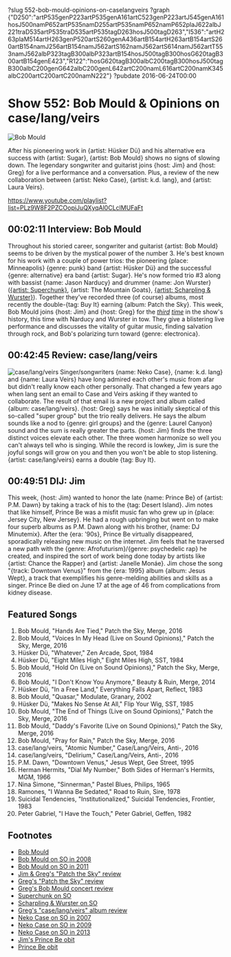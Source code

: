 ?slug 552-bob-mould-opinions-on-caselangveirs
?graph {"D250":"artP535genP223artP535genA161artC523genP223artJ545genA161hosJ500namP652artP535namD255artP535namP652namP652plaJ622albJ221traD535artP535traD535artP535tagD263hosJ500tagD263","I536":"artH263plaM514artH263genP520artS260genA436artB154artH263artB154artS260artB154namJ256artB154namJ562artS162namJ562artS614namJ562artT553namJ562albP323tagB300albP323artB154hosJ500tagB300hosG620tagB300artB154genE423","R122":"hosG620tagB300albC200tagB300hosJ500tagB300albC200genG642albC200genL642artC200namL616artC200namK345albC200artC200artC200namN222"}
?pubdate 2016-06-24T00:00

# Show 552: Bob Mould & Opinions on case/lang/veirs

![Bob Mould](//static.soundopinions.org/images/2016/bobmould_web.jpg)

After his pioneering work in {artist: Hüsker Dü} and his alternative era success with {artist: Sugar}, {artist: Bob Mould} shows no signs of slowing down. The legendary songwriter and guitarist joins {host: Jim} and {host: Greg} for a live performance and a conversation. Plus, a review of the new collaboration between {artist: Neko Case}, {artist: k.d. lang}, and {artist: Laura Veirs}.

https://www.youtube.com/playlist?list=PLz9W8F2PZCOopiJuQXyqAl0CLclMUFaFt

## 00:02:11 Interview: Bob Mould
Throughout his storied career, songwriter and guitarist {artist: Bob Mould} seems to be driven by the mystical power of the number 3. He's best known for his work with a couple of power trios: the pioneering {place: Minneapolis} {genre: punk} band {artist: Hüsker Dü} and the successful {genre: alternative} era band {artist: Sugar}. He's now formed trio #3 along with bassist {name: Jason Narducy} and drummer {name: Jon Wurster} ([{artist: Superchunk}](http://soundopinions.org/show/269/), {artist: The Mountain Goats}, [{artist: Scharpling & Wurster}](http://soundopinions.org/show/496/#jonwurster)). Together they've recorded three (of course) albums, most recently the double-{tag: Buy It} earning {album: Patch the Sky}. This week, Bob Mould joins {host: Jim} and {host: Greg} for the *[third](http://soundopinions.org/show/119/) [time](http://soundopinions.org/show/295/)* in the show's history, this time with Narducy and Wurster in tow. They give a blistering live performance and discusses the vitality of guitar music, finding salvation through rock, and Bob's polarizing turn toward {genre: electronica}.



## 00:42:45 Review: case/lang/veirs
![case/lang/veirs](http://is4.mzstatic.com/image/thumb/Music69/v4/7b/89/99/7b899988-6a79-a114-05a4-23cd108f10dd/source/600x600bb.jpg "1085710311/1085710125")
Singer/songwriters {name: Neko Case}, {name: k.d. lang} and {name: Laura Veirs}  have long admired each other's music from afar but didn't really know each other personally. That changed a few years ago when lang sent an email to Case and Veirs asking if they wanted to collaborate.  The result of that email is a new project and album called {album: case/lang/veirs}. {host: Greg} says he was initially skeptical of this so-called "super group" but the trio really delivers. He says the album sounds like a nod to {genre: girl groups} and the {genre: Laurel Canyon} sound and the sum is really greater the parts. {host: Jim} finds the three distinct voices elevate each other. The three women harmonize so well you can't always tell who is singing. While the record is lowkey, Jim is sure the joyful songs will grow on you and then you won't be able to stop listening. {artist: case/lang/veirs} earns a double {tag: Buy It}. 


## 00:49:51 DIJ: Jim
This week, {host: Jim} wanted to honor the late {name: Prince Be} of {artist: P.M. Dawn} by taking a track of his to the {tag: Desert Island}. Jim notes that like himself, Prince Be was a misfit music fan who grew up in {place: Jersey City, New Jersey}. He had a rough upbringing but went on to make four superb albums as P.M. Dawn along with his brother, {name: DJ Minutemix}. After the {era: '90s}, Prince Be virtually disappeared, sporadically releasing new music on the internet. Jim feels that he traversed a new path with the {genre: Afrofuturism}/{genre: psychedelic rap} he created, and inspired the sort of work being done today by artists like {artist: Chance the Rapper} and {artist: Janelle Monáe}. Jim chose the song "{track: Downtown Venus}" from the {era: 1995} album {album: Jesus Wept}, a track that exemplifies his genre-melding abilities and skills as a singer. Prince Be died on June 17 at the age of 46 from complications from kidney disease.

## Featured Songs
1. Bob Mould, "Hands Are Tied," Patch the Sky, Merge, 2016 
1. Bob Mould, "Voices In My Head (Live on Sound Opinions)," Patch the Sky, Merge, 2016 
1. Hüsker Dü, "Whatever," Zen Arcade, Spot, 1984
1. Hüsker Dü, "Eight Miles High," Eight Miles High, SST, 1984
1. Bob Mould, "Hold On (Live on Sound Opinions)," Patch the Sky, Merge, 2016
1. Bob Mould, "I Don't Know You Anymore," Beauty & Ruin, Merge, 2014
1. Hüsker Dü, "In a Free Land," Everything Falls Apart, Reflect, 1983 
1. Bob Mould, "Quasar," Modulate, Granary, 2002 
1. Hüsker Dü, "Makes No Sense At All," Flip Your Wig, SST, 1985 
1. Bob Mould, "The End of Things (Live on Sound Opinions)," Patch the Sky, Merge, 2016
1. Bob Mould, "Daddy's Favorite (Live on Sound Opinions)," Patch the Sky, Merge, 2016
1. Bob Mould, "Pray for Rain," Patch the Sky, Merge, 2016 
1. case/lang/veirs, "Atomic Number," Case/Lang/Veirs, Anti-, 2016 
1. case/lang/veirs, "Delirium," Case/Lang/Veirs, Anti-, 2016 
1. P.M. Dawn, "Downtown Venus," Jesus Wept, Gee Street, 1995 
1. Herman Hermits, "Dial My Number," Both Sides of Herman's Hermits, MGM, 1966 
1. Nina Simone, "Sinnerman," Pastel Blues, Philips, 1965 
1. Ramones, "I Wanna Be Sedated," Road to Ruin, Sire, 1978 
1. Suicidal Tendencies, "Institutionalized," Suicidal Tendencies, Frontier, 1983 
1. Peter Gabriel, "I Have the Touch," Peter Gabriel, Geffen, 1982



## Footnotes
- [Bob Mould](http://bobmould.com/)
- [Bob Mould on SO in 2008](/show/119/)
- [Bob Mould on SO in 2011](/show/295/)
- [Jim & Greg's "Patch the Sky" review](/show/539/#bobmould)
- [Greg's "Patch the Sky" review](http://www.chicagotribune.com/entertainment/music/kot/sc-bob-mould-ent-0325-20160325-column.html)
- [Greg's Bob Mould concert review](http://www.chicagotribune.com/entertainment/music/kot/ct-bob-mould-concert-review-20160506-column.html)
- [Superchunk on SO](/show/269/)
- [Scharpling & Wurster on SO](/show/496/#jonwurster)
- [Greg's "case/lang/veirs" album review](http://www.chicagotribune.com/entertainment/music/kot/sc-case-lang-veirs-album-review-0610-20160610-column.html)
- [Neko Case on SO in 2007](/show/71/#nekocase)
- [Neko Case on SO in 2009](/show/170/#nekocase)
- [Neko Case on SO in 2013](/show/413/#nekocase)
- [Jim's Prince Be obit](https://www.wbez.org/shows/jim-derogatis/reality-used-to-be-a-friend-of-mine-prince-be-of-pm-dawn-is-dead-at-46/ceec9b19-2d14-4b6a-9ac6-8b89e675103a)
- [Prince Be obit](http://www.rollingstone.com/music/news/attrell-prince-be-cordes-p-m-dawn-rapper-dead-at-46-20160617)
